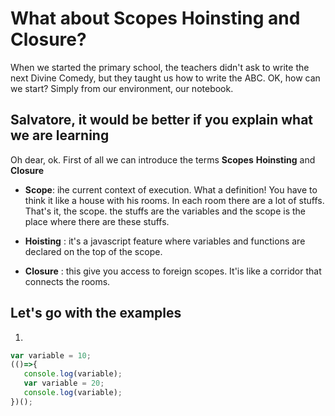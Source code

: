 # What about Scopes Hoinsting and Closure?

When we started the primary school, the teachers didn't ask to write the next Divine Comedy, but they taught us how to write 
the ABC. OK, how can we start? Simply from our environment, our notebook.

## Salvatore, it would be better if you explain what we are learning

Oh dear, ok. First of all we can introduce the terms **Scopes** **Hoinsting** and **Closure**

- **Scope**: ihe current context of execution. What a definition!
             You have to think it like a house with his rooms. In each room there are a lot of
             stuffs. That's it, the scope. the stuffs are the variables and the scope is the place where there are these stuffs.

- **Hoisting** : it's a javascript feature where variables and functions are declared on the top of the scope.

- **Closure** : this give you access to foreign scopes. It'is like a corridor that connects the rooms.

## Let's go with the examples

1. 

```js
var variable = 10;
(()=>{
   console.log(variable);
   var variable = 20;
   console.log(variable);
})();
```


